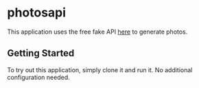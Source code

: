 # photosapi

This application uses the free fake API [here](https://jsonplaceholder.typicode.com/photos) to generate photos.

## Getting Started
To try out this application, simply clone it and run it. 
No additional configuration needed.
